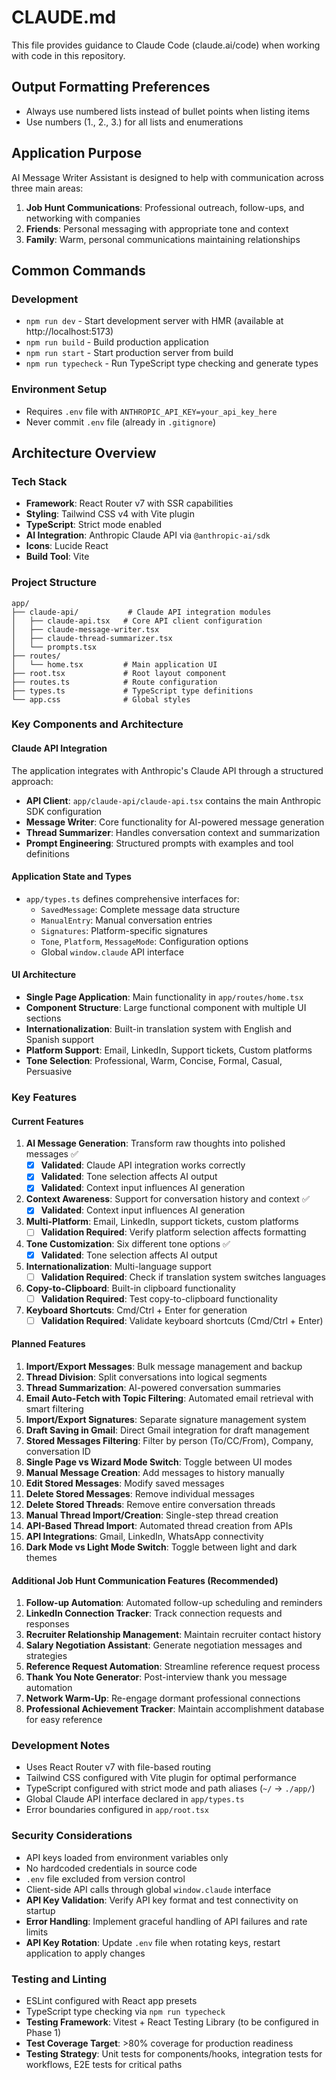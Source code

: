 # CLAUDE.md

This file provides guidance to Claude Code (claude.ai/code) when working with code in this repository.

## Output Formatting Preferences
- Always use numbered lists instead of bullet points when listing items
- Use numbers (1., 2., 3.) for all lists and enumerations

## Application Purpose

AI Message Writer Assistant is designed to help with communication across three main areas:
1. **Job Hunt Communications**: Professional outreach, follow-ups, and networking with companies
2. **Friends**: Personal messaging with appropriate tone and context
3. **Family**: Warm, personal communications maintaining relationships

## Common Commands

### Development
- `npm run dev` - Start development server with HMR (available at http://localhost:5173)
- `npm run build` - Build production application
- `npm run start` - Start production server from build
- `npm run typecheck` - Run TypeScript type checking and generate types

### Environment Setup
- Requires `.env` file with `ANTHROPIC_API_KEY=your_api_key_here`
- Never commit `.env` file (already in `.gitignore`)

## Architecture Overview

### Tech Stack
- **Framework**: React Router v7 with SSR capabilities
- **Styling**: Tailwind CSS v4 with Vite plugin
- **TypeScript**: Strict mode enabled
- **AI Integration**: Anthropic Claude API via `@anthropic-ai/sdk`
- **Icons**: Lucide React
- **Build Tool**: Vite

### Project Structure
```
app/
├── claude-api/           # Claude API integration modules
│   ├── claude-api.tsx   # Core API client configuration
│   ├── claude-message-writer.tsx
│   ├── claude-thread-summarizer.tsx
│   └── prompts.tsx
├── routes/
│   └── home.tsx         # Main application UI
├── root.tsx             # Root layout component
├── routes.ts            # Route configuration
├── types.ts             # TypeScript type definitions
└── app.css              # Global styles
```

### Key Components and Architecture

#### Claude API Integration
The application integrates with Anthropic's Claude API through a structured approach:

- **API Client**: `app/claude-api/claude-api.tsx` contains the main Anthropic SDK configuration
- **Message Writer**: Core functionality for AI-powered message generation
- **Thread Summarizer**: Handles conversation context and summarization
- **Prompt Engineering**: Structured prompts with examples and tool definitions

#### Application State and Types
- `app/types.ts` defines comprehensive interfaces for:
  - `SavedMessage`: Complete message data structure
  - `ManualEntry`: Manual conversation entries
  - `Signatures`: Platform-specific signatures
  - `Tone`, `Platform`, `MessageMode`: Configuration options
  - Global `window.claude` API interface

#### UI Architecture
- **Single Page Application**: Main functionality in `app/routes/home.tsx`
- **Component Structure**: Large functional component with multiple UI sections
- **Internationalization**: Built-in translation system with English and Spanish support
- **Platform Support**: Email, LinkedIn, Support tickets, Custom platforms
- **Tone Selection**: Professional, Warm, Concise, Formal, Casual, Persuasive

### Key Features

#### Current Features
1. **AI Message Generation**: Transform raw thoughts into polished messages ✅
   - [x] **Validated**: Claude API integration works correctly
   - [x] **Validated**: Tone selection affects AI output
   - [x] **Validated**: Context input influences AI generation
2. **Context Awareness**: Support for conversation history and context ✅
   - [x] **Validated**: Context input influences AI generation
3. **Multi-Platform**: Email, LinkedIn, support tickets, custom platforms
   - [ ] **Validation Required**: Verify platform selection affects formatting
4. **Tone Customization**: Six different tone options ✅
   - [x] **Validated**: Tone selection affects AI output
5. **Internationalization**: Multi-language support
   - [ ] **Validation Required**: Check if translation system switches languages
6. **Copy-to-Clipboard**: Built-in clipboard functionality
   - [ ] **Validation Required**: Test copy-to-clipboard functionality
7. **Keyboard Shortcuts**: Cmd/Ctrl + Enter for generation
   - [ ] **Validation Required**: Validate keyboard shortcuts (Cmd/Ctrl + Enter)

#### Planned Features
1. **Import/Export Messages**: Bulk message management and backup
2. **Thread Division**: Split conversations into logical segments
3. **Thread Summarization**: AI-powered conversation summaries
4. **Email Auto-Fetch with Topic Filtering**: Automated email retrieval with smart filtering
5. **Import/Export Signatures**: Separate signature management system
6. **Draft Saving in Gmail**: Direct Gmail integration for draft management
7. **Stored Messages Filtering**: Filter by person (To/CC/From), Company, conversation ID
8. **Single Page vs Wizard Mode Switch**: Toggle between UI modes
9. **Manual Message Creation**: Add messages to history manually
10. **Edit Stored Messages**: Modify saved messages
11. **Delete Stored Messages**: Remove individual messages
12. **Delete Stored Threads**: Remove entire conversation threads
13. **Manual Thread Import/Creation**: Single-step thread creation
14. **API-Based Thread Import**: Automated thread creation from APIs
15. **API Integrations**: Gmail, LinkedIn, WhatsApp connectivity
16. **Dark Mode vs Light Mode Switch**: Toggle between light and dark themes

#### Additional Job Hunt Communication Features (Recommended)
1. **Follow-up Automation**: Automated follow-up scheduling and reminders
2. **LinkedIn Connection Tracker**: Track connection requests and responses
3. **Recruiter Relationship Management**: Maintain recruiter contact history
4. **Salary Negotiation Assistant**: Generate negotiation messages and strategies
5. **Reference Request Automation**: Streamline reference request process
6. **Thank You Note Generator**: Post-interview thank you message automation
7. **Network Warm-Up**: Re-engage dormant professional connections
8. **Professional Achievement Tracker**: Maintain accomplishment database for easy reference

### Development Notes
- Uses React Router v7 with file-based routing
- Tailwind CSS configured with Vite plugin for optimal performance
- TypeScript configured with strict mode and path aliases (`~/` → `./app/`)
- Global Claude API interface declared in `app/types.ts`
- Error boundaries configured in `app/root.tsx`

### Security Considerations
- API keys loaded from environment variables only
- No hardcoded credentials in source code
- `.env` file excluded from version control
- Client-side API calls through global `window.claude` interface
- **API Key Validation**: Verify API key format and test connectivity on startup
- **Error Handling**: Implement graceful handling of API failures and rate limits
- **API Key Rotation**: Update `.env` file when rotating keys, restart application to apply changes

### Testing and Linting
- ESLint configured with React app presets
- TypeScript type checking via `npm run typecheck`
- **Testing Framework**: Vitest + React Testing Library (to be configured in Phase 1)
- **Test Coverage Target**: >80% coverage for production readiness
- **Testing Strategy**: Unit tests for components/hooks, integration tests for workflows, E2E tests for critical paths